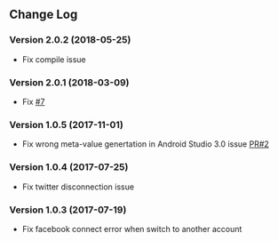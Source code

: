 ## Change Log

### Version 2.0.2 (2018-05-25)
- Fix compile issue

### Version 2.0.1 (2018-03-09)
- Fix [#7](https://github.com/jaychang0917/SimpleAuth/issues/7)

### Version 1.0.5 (2017-11-01)
- Fix wrong meta-value genertation in Android Studio 3.0 issue [PR#2](https://github.com/jaychang0917/SimpleAuth/pull/2)

### Version 1.0.4 (2017-07-25)
- Fix twitter disconnection issue

### Version 1.0.3 (2017-07-19)
- Fix facebook connect error when switch to another account
